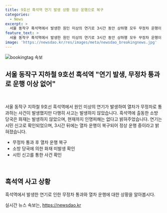 ```yaml
---
title: 9호선 흑석역 연기 발생 상황 정상 운행으로 복구
categories:
  - News
excerpt: >
  서울 동작구 흑석역에서 발생한 원인 미상의 연기로 3시간 동안 상하행 모두 무정차 운행이 이뤄졌으나, 연기는 제거되고 열차 운행에는 이상이 없다고 서울시메트로9호선이 밝혀 눈길을 끌고 있다. 3시간에 걸친 무정차 통과 사건에서 인명피해는 없었으며, 다행히 사고 원인에 대해서는 소방 당국의 답변을 기다리는 상황이다. (150자)
feature_text: >
  서울 동작구 흑석역에서 발생한 원인 미상의 연기로 3시간 동안 상하행 모두 무정차 운행이 이뤄졌으나, 연기는 제거되고 열차 운행에는 이상이 없다고 서울시메트로9호선이 밝혀 눈길을 끌고 있다. 3시간에 걸친 무정차 통과 사건에서 인명피해는 없었으며, 다행히 사고 원인에 대해서는 소방 당국의 답변을 기다리는 상황이다. (150자)
image: 'https://newsdao.kr/res/images/meta/newsdao_breakingnews.jpg'
---
```


<p><img src="https://newsdao.kr/res/images/meta/newsdao_breakingnews.jpg" alt="bookingtag 속보" /></p>

<h2 data-ke-size="size26">서울 동작구 지하철 9호선 흑석역 "연기 발생, 무정차 통과로 운행 이상 없어"</h2>

<p data-ke-size="size16">&nbsp;</p>

<p>서울 동작구 지하철 9호선 흑석역에서 원인 미상의 연기가 발생하여 열차가 무정차로 통과하는 사건이 발생했지만 다행히 사고는 발생하지 않았습니다. 흑석역에 출동한 소방 당국은 화재는 발생하지 않았으며, 현재까지 인명피해는 없다고 밝혀주었습니다. 연기는 시민 신고로 확인되었으며, 3시간 뒤에는 열차 운행이 복구되어 정상 운행 중이라고 밝혀졌습니다.</p>

<ul>
  <li>무정차 통과 후 열차 운행 복구</li>
  <li>소방 당국에 의한 화재 미발생 확인</li>
  <li>시민 신고를 통한 사건 확인</li>
</ul>

<p data-ke-size="size16">&nbsp;</p>

<h2 data-ke-size="size24">흑석역 사고 상황</h2>

<p data-ke-size="size16">흑석역에서 발생한 연기로 인한 무정차 통과와 열차 운행에 대한 상황을 알아봅시다.</p>
실시간 뉴스 속보는, <a href="https://newsdao.kr" rel="dofollow">https://newsdao.kr</a>


